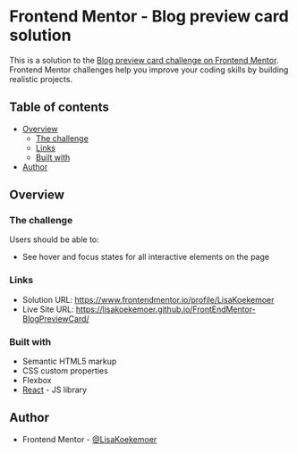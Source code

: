 # Frontend Mentor - Blog preview card solution

This is a solution to the [Blog preview card challenge on Frontend Mentor](https://www.frontendmentor.io/challenges/blog-preview-card-ckPaj01IcS). Frontend Mentor challenges help you improve your coding skills by building realistic projects. 

## Table of contents

- [Overview](#overview)
  - [The challenge](#the-challenge)
  - [Links](#links)
  - [Built with](#built-with)
- [Author](#author)

## Overview

### The challenge

Users should be able to:

- See hover and focus states for all interactive elements on the page

### Links

- Solution URL: https://www.frontendmentor.io/profile/LisaKoekemoer
- Live Site URL: https://lisakoekemoer.github.io/FrontEndMentor-BlogPreviewCard/

### Built with

- Semantic HTML5 markup
- CSS custom properties
- Flexbox
- [React](https://reactjs.org/) - JS library

## Author

- Frontend Mentor - [@LisaKoekemoer](https://www.frontendmentor.io/profile/LisaKoekemoer)
